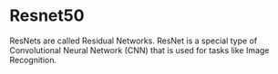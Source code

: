 # Resnet50
 
ResNets are called Residual Networks. ResNet is a special type of Convolutional Neural Network (CNN) 
that is used for tasks like Image Recognition.
